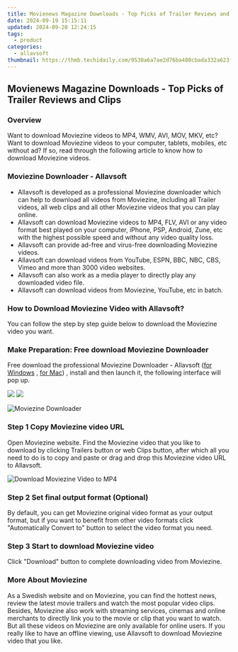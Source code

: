 ```yaml
---
title: Movienews Magazine Downloads - Top Picks of Trailer Reviews and Clips
date: 2024-09-19 15:15:11
updated: 2024-09-20 12:24:15
tags:
  - product
categories:
  - allavsoft
thumbnail: https://thmb.techidaily.com/9530a6a7ae2d76ba480cbada332a623fd47509bd2903fa4cfebcaa0c3ca3de95.jpg
---
```


## Movienews Magazine Downloads - Top Picks of Trailer Reviews and Clips

### Overview

Want to download Moviezine videos to MP4, WMV, AVI, MOV, MKV, etc? Want to download Moviezine videos to your computer, tablets, mobiles, etc without ad? If so, read through the following article to know how to download Moviezine videos.

### Moviezine Downloader - Allavsoft

* Allavsoft is developed as a professional Moviezine downloader which can help to download all videos from Moviezine, including all Trailer videos, all web clips and all other Moviezine videos that you can play online.
* Allavsoft can download Moviezine videos to MP4, FLV, AVI or any video format best played on your computer, iPhone, PSP, Android, Zune, etc with the highest possible speed and without any video quality loss.
* Allavsoft can provide ad-free and virus-free downloading Moviezine videos.
* Allavsoft can download videos from YouTube, ESPN, BBC, NBC, CBS, Vimeo and more than 3000 video websites.
* Allavsoft can also work as a media player to directly play any downloaded video file.
* Allavsoft can download videos from Moviezine, YouTube, etc in batch.

### How to Download Moviezine Video with Allavsoft?

You can follow the step by step guide below to download the Moviezine video you want.

### Make Preparation: Free download Moviezine Downloader

Free download the professional Moviezine Downloader - Allavsoft ([for Windows](https://tools.techidaily.com/allavsoft/products/) , [for Mac](https://tools.techidaily.com/allavsoft/products/)) , install and then launch it, the following interface will pop up.

[![](https://www.allavsoft.com/how-to/../images/how-to/free-download-win.jpg)](https://tools.techidaily.com/allavsoft/products/) [![](https://www.allavsoft.com/how-to/../images/how-to/free-download-mac.jpg)](https://tools.techidaily.com/allavsoft/products/)

![Moviezine Downloader](https://www.allavsoft.com/how-to/../images/allavsoft/screen-shot-600.jpg)

### Step 1 Copy Moviezine video URL

Open Moviezine website. Find the Moviezine video that you like to download by clicking Trailers button or web Clips button, after which all you need to do is to copy and paste or drag and drop this Moviezine video URL to Allavsoft.

![Download Moviezine Video to MP4](https://www.allavsoft.com/how-to/../images/how-to/download-rtmp-video/download-rtmp-video.jpg)

### Step 2 Set final output format (Optional)

By default, you can get Moviezine original video format as your output format, but if you want to benefit from other video formats click "Automatically Convert to" button to select the video format you need.

### Step 3 Start to download Moviezine video

Click "Download" button to complete downloading video from Moviezine.

### More About Moviezine

As a Swedish website and on Moviezine, you can find the hottest news, review the latest movie trailers and watch the most popular video clips. Besides, Moviezine also work with streaming services, cinemas and online merchants to directly link you to the movie or clip that you want to watch. But all these videos on Moviezine are only available for online users. If you really like to have an offline viewing, use Allavsoft to download Moviezine video that you like.

<ins class="adsbygoogle"
     style="display:block"
     data-ad-format="autorelaxed"
     data-ad-client="ca-pub-7571918770474297"
     data-ad-slot="1223367746"></ins>



<ins class="adsbygoogle"
     style="display:block"
     data-ad-client="ca-pub-7571918770474297"
     data-ad-slot="8358498916"
     data-ad-format="auto"
     data-full-width-responsive="true"></ins>
